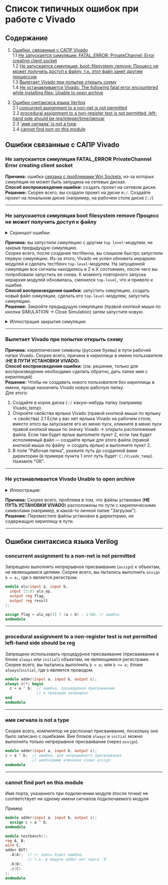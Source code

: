 # Список типичных ошибок при работе с Vivado

## Содержание

1. [Ошибки, связанные с САПР Vivado](#ошибки-связанные-с-сапр-vivado)  
1.1 [Не запускается симуляция: FATAL_ERROR: PrivateChannel: Error creating client socket](#не-запускается-симуляция-fatal_error-privatechannel-error-creating-client-socket)  
1.2 [Не запускается симуляция: boot::filesystem::remove: Процесс не может получить доступ к файлу, т.к. этот файл занят другим процессом](#не-запускается-симуляция-boot-filesystem-remove-процесс-не-может-получить-доступ-к-файлу)  
1.3 [Вылетает Vivado при попытке открыть схему](#вылетает-vivado-при-попытке-открыть-схему)  
1.4 [Не устанавливается Vivado: The following fatal error encountered while installing files: Unable to open archive](#не-устанавливается-vivado-unable-to-open-archive)  

2. [Ошибки синтаксиса языка Verilog](#ошибки-синтаксиса-языка-verilog)  
2.1 [concurrent assignment to a non-net is not permitted](#concurrent-assignment-to-a-non-net-is-not-permitted)  
2.2 [procedural assignment to a non-register test is not permitted, left-hand side should be reg/integer/time/genvar](#procedural-assignment-to-a-non-register-test-is-not-permitted-left-hand-side-should-be-reg)  
2.3 ['имя сигнала' is not a type](#имя-сигнала-is-not-a-type)  
2.4 [cannot find port on this module](#cannot-find-port-on-this-module)  

## Ошибки связанные с САПР Vivado

### Не запускается симуляция FATAL_ERROR PrivateChannel Error creating client socket

**Причина:** ошибка [связана с проблемами Win Sockets](https://support.xilinx.com/s/question/0D52E00006iI37SSAS/isim-124-m81d-fatal-error-privatechannel-error-creating-client-socket?language=en_US), из-за которых симуляция не может быть запущена на сетевых дисках.  
**Способ воспроизведения ошибки:** создать проект на сетевом диске.  
**Решение:** Скорее всего, вы создали проект на диске `H:/`. Создайте проект на локальном диске (например, на рабочем столе диске `C:/`)  

---

### Не запускается симуляция boot filesystem remove Процесс не может получить доступ к файлу

<details>

<summary>Скриншот ошибки:</summary>

![Ошибка boot::filesystem::remove](../../technical/Other/Pic/boot_filesystem_remove.png)

</details>

**Причина:** вы запустили симуляцию с другим `top level`-модулем, не закрыв предыдущую симуляцию.  
Скорее всего, после создания тестбенча, вы слишком быстро запустили первую симуляцию. Из-за этого, Vivado не успел обновить иерархию модулей и сделать тестбенч `top-level`-модулем. На запущенной симуляции все сигналы находились в Z и X состояниях, после чего вы попробовали запустить ее снова. К моменту повторного запуска иерархия модулей обновилась, сменился `top-level`, что и привело к ошибке.  
**Способ воспроизведения ошибки:** запустить симуляцию, создать новый файл симуляции, сделать его `top-level`-модулем, запустить симуляцию.  
**Решение:** Закройте предыдущую симуляцию (правой кнопкой мыши по кнопки SIMULATION -> Close Simulation) затем запустите новую.

<details>

<summary>Иллюстрация закрытия симуляции:</summary>

![Иллюстрация закрытия симуляции](../../technical/Other/Pic/close_sim.png)

</details>

---

### Вылетает Vivado при попытке открыть схему

**Причина:** кириллические символы (русские буквы) в пути рабочей папки Vivado. Скорее всего, причина в кириллице в имени пользователя (**НЕ В ПУТИ УСТАНОВКИ VIVADO**).  
**Способ воспроизведения ошибки:** (см. решение, только для воспроизведение необходимо сделать обратно, дать папке имя с кириллицей)  
**Решение:** Чтобы не создавать нового пользователя без кириллицы в имени, проще назначить Vivado новую рабочую папку.  
Для этого:

1. Создайте в корне диска `C:/` какую-нибудь папку (например Vivado_temp).
2. Откройте свойства ярлыка Vivado (правой кнопкой мыши по ярлыку -> свойства)
2.1 Если у вас нет ярлыка Vivado на рабочем столе, вместо этого вы запускаете его из меню пуск, кликните в меню пуск правой кнопкой мыши по значку Vivado -> открыть расположение файла. Если там будет ярлык выполните пункт 2, если там будет исполняемый файл — создайте ярлык для этого файла (правой кнопкой мыши по файлу -> создать ярлык) и выполните пункт 2.
3. В поле "Рабочая папка", укажите путь до созданной вами директории (в примере пункта 1 этот путь будет: `C:/Vivado_temp`). Нажмите "ОК".

---

### Не устанавливается Vivado Unable to open archive

<details>

<summary>Иллюстрация:</summary>

![Unable to open archive](../../technical/Other/Pic/unable_to_open_archive.jpg)

</details>

**Причина:** Скорее всего, проблема в том, что файлы установки (**НЕ ПУТЬ УСТАНОВКИ VIVADO**) расположены по пути с кириллическими символами (например, в какой-то личной папке "Загрузки").  
**Решение:** Переместите файлы установки в директорию, не содержащую кириллицу в пути.

---

## Ошибки синтаксиса языка Verilog

### concurrent assignment to a non-net is not permitted

Запрещено выполнять непрерывное присваивание (`assign`) к объектам, не являющимися цепями. Скорее всего, вы пытались выполнить `assign b = a;`, где `b` является регистром.

```Verilog
module alu(input a, input b,
  input [3:0] alu_op,
  output reg flag,
  output reg result
);

assign flag = alu_op[3] ? (a > b) : 1'b0; // ошибка
endmodule
```

---

### procedural assignment to a non-register test is not permitted left-hand side should be reg

Запрещено использовать процедурное присваивание (присваивание в блоке `always` или `initial`) объектам, не являющимися регистрами. Скорее всего, вы пытались выполнить `b = a;` или `b <= a;` блоке `always`/`initial`, где `b` является проводом.

```Verilog
module adder(input a, input b, output c);
always @(*) begin
  c = a ^ b;  // ошибка, процедурное присваивание
              // к проводам запрещено
end
endmodule
```

---

### имя сигнала is not a type

Скорее всего, компилятор не распознал присваивание, поскольку оно было записано с ошибками. Вне блоков `always` и `initial` можно выполнять только непрерывное присваивание (через `assign`).

```Verilog
module adder(input a, input b, output c);
c = a ^ b;  // ошибка, для непрерывного присваивания
            // необходимо ключевое слово assign
endmodule
```

---

### cannot find port on this module

Имя порта, указанного при подключении модуля (после точки) не соответствует ни одному имени сигналов подключаемого модуля

Пример

```Verilog
module adder(input a, input b, output c);
  assign c = a ^ b;
endmodule 

module testbench();
reg A, B;
wire C;
adder DUT(
  .A(A),  // <- здесь будет ошибка,
          // т.к. в модуле adder нет порта 'A'
  .b(B),
  .c(C)
);
endmodule
```

